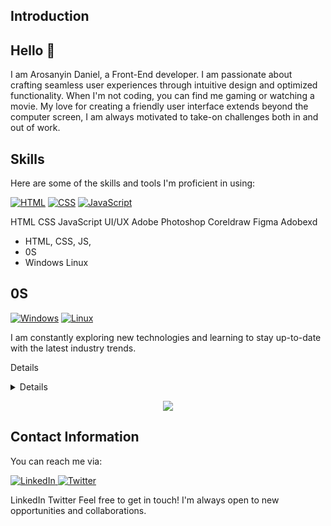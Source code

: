 ## Introduction

## Hello 👋


I am Arosanyin Daniel, a Front-End developer. I am passionate about crafting seamless user experiences through intuitive design and optimized functionality. When I'm not coding, you can find me gaming or watching a movie. My love for creating a friendly user interface extends beyond the computer screen, I am always motivated to take-on challenges both in and out of work.

## Skills
Here are some of the skills and tools I'm proficient in using:

[![HTML](https://img.shields.io/badge/html-black?style=for-the-badge&logo=html)](https://github.com/danybalz)
[![CSS](https://img.shields.io/badge/css-black?style=for-the-badge&logo=css)](https://github.com/danybalz)
[![JavaScript](https://img.shields.io/badge/css-black?style=for-the-badge&logo=javascript)](https://github.com/danybalz)

HTML CSS JavaScript UI/UX Adobe Photoshop Coreldraw Figma Adobexd

- HTML, CSS, JS,
- 0S
- Windows Linux


## 0S
[![Windows](https://img.shields.io/badge/Windows-black?style=for-the-badge&logo=Windows)](https://github.com/danybalz)
[![Linux](https://img.shields.io/badge/linux-black?style=for-the-badge&logo=Linux)](https://github.com/danybalz)

I am constantly exploring new technologies and learning to stay up-to-date with the latest industry trends.

Details
<details>
<p align="center">
  <a href="https://github.com/danybalz">
    <img src="http://github-profile-summary-cards.vercel.app/api/cards/profile-details?username=danybalz&theme=transparent" />
  </a>
  <a href="https://github.com/danybalz">
    <img src="https://github-readme-streak-stats.herokuapp.com/?user=danybalz&hide_border=true&card_width=338&theme=transparent" />
  </a>
  <a href="https://github.com/danybalz">
    <img src="http://github-profile-summary-cards.vercel.app/api/cards/stats?username=hawsome&theme=transparent" />
  </a>
  <!-- <a href="https://github.com/danybalz">
    <img src="https://github-readme-stats.vercel.app/api/top-langs/?username=danybalz&langs_count=10&exclude_repo=&hide=jupyter%20notebook,vim%20script,cmake,makefile,batchfile,emacs%20lisp,css,html&layout=default&card_width=699&hide_border=true&theme=transparent" />
  </a> -->
</p>
</details>

<p align="center">
  <a href="https://github.com/danybalz">
    <img src="https://komarev.com/ghpvc/?username=danybalz&color=blue&style=flat)" />
  </a>
</p>

## Contact Information
You can reach me via:

 <a href="https://www.linkedin.com/in/daniel-arosanyin-036987221" target="_blank">
        <img src="https://img.shields.io/badge/LinkedIn-blue?style=flat-square&logo=linkedin" alt="LinkedIn">
    </a>
    
 <a href="https://www.twitter.com/dany_balz" target="_blank">
        <img src="https://img.shields.io/badge/Twitter-blue?style=flat-square&logo=twitter" alt="Twitter">
    </a>

LinkedIn Twitter
Feel free to get in touch! I'm always open to new opportunities and collaborations.
